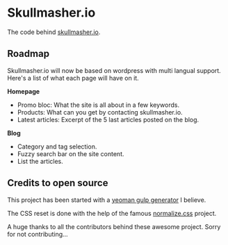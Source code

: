 # Skullmasher.io
The code behind [skullmasher.io](https://skullmasher.io).

## Roadmap

Skullmasher.io will now be based on wordpress with multi langual support. Here's a list of what each page will have on it.

**Homepage**
  - Promo bloc: What the site is all about in a few keywords.
  - Products: What can you get by contacting skullmasher.io.
  - Latest articles: Excerpt of the 5 last articles posted on the blog.

**Blog**
  - Category and tag selection.
  - Fuzzy search bar on the site content.
  - List the articles.

## Credits to open source

This project has been started with a [yeoman gulp generator](https://github.com/yeoman/generator-webapp) I believe.

The CSS reset is done with the help of the famous [normalize.css](https://github.com/necolas/normalize.css) project.

A huge thanks to all the contributors behind these awesome project. Sorry for not contributing...
